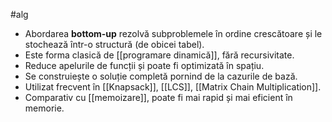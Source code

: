 #alg
- Abordarea **bottom-up** rezolvă subproblemele în ordine crescătoare și le stochează într-o structură (de obicei tabel).
- Este forma clasică de [[programare dinamică]], fără recursivitate.
- Reduce apelurile de funcții și poate fi optimizată în spațiu.
- Se construiește o soluție completă pornind de la cazurile de bază.
- Utilizat frecvent în [[Knapsack]], [[LCS]], [[Matrix Chain Multiplication]].
- Comparativ cu [[memoizare]], poate fi mai rapid și mai eficient în memorie.

